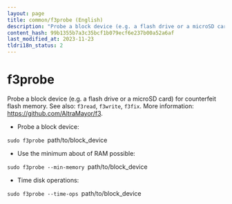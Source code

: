 ```yaml
---
layout: page
title: common/f3probe (English)
description: "Probe a block device (e.g. a flash drive or a microSD card) for counterfeit flash memory."
content_hash: 99b1355b7a3c35bcf1b079ecf6e237b00a52a6af
last_modified_at: 2023-11-23
tldri18n_status: 2
---
```

# f3probe

Probe a block device (e.g. a flash drive or a microSD card) for counterfeit flash memory.
See also: `f3read`, `f3write`, `f3fix`.
More information: <https://github.com/AltraMayor/f3>.

- Probe a block device:

`sudo f3probe `<span class="tldr-var badge badge-pill bg-dark-lm bg-white-dm text-white-lm text-dark-dm font-weight-bold">path/to/block_device</span>

- Use the minimum about of RAM possible:

`sudo f3probe --min-memory `<span class="tldr-var badge badge-pill bg-dark-lm bg-white-dm text-white-lm text-dark-dm font-weight-bold">path/to/block_device</span>

- Time disk operations:

`sudo f3probe --time-ops `<span class="tldr-var badge badge-pill bg-dark-lm bg-white-dm text-white-lm text-dark-dm font-weight-bold">path/to/block_device</span>
